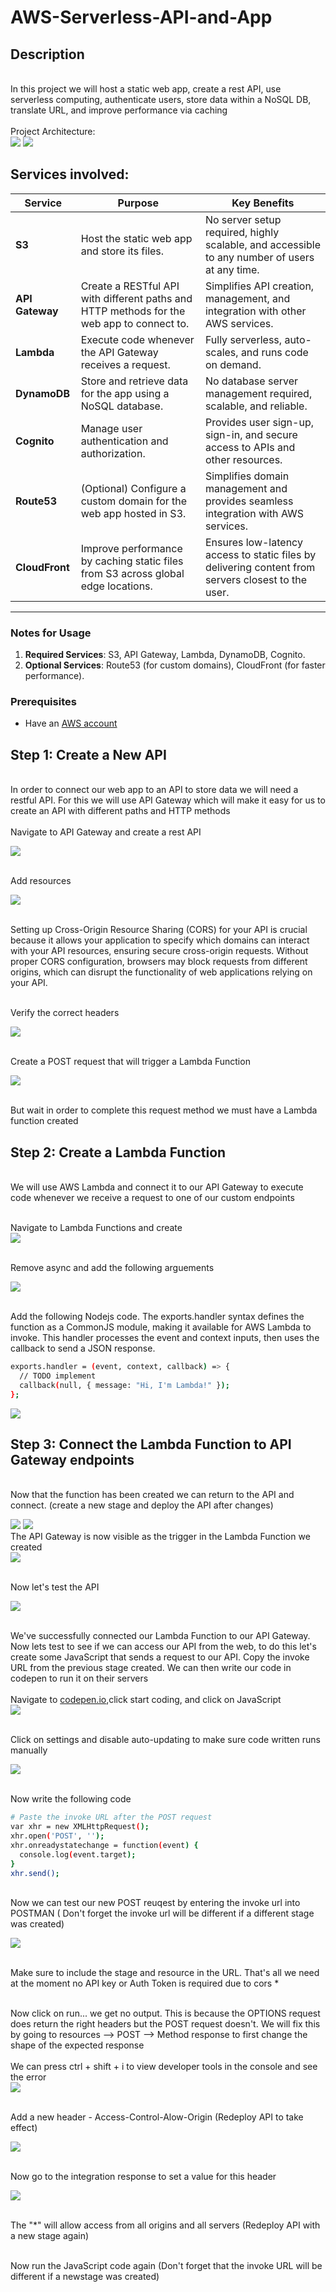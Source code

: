 # AWS-Serverless-API-and-App
<h2>Description</h2>
<br/> In this project we will host a static web app, create a rest API, use serverless computing, authenticate users, store data within a NoSQL DB, translate URL, and improve performance via caching
<br />
<br/> Project Architecture: <br/>
<img src="https://github.com/user-attachments/assets/e4201958-eb72-4d2e-9f54-91836f0037ea"/>

<img src="https://github.com/user-attachments/assets/ac10e086-d864-4026-9626-887595fe7999"/>
<h2> Services involved: </h2>

| **Service**    | **Purpose**                                                                                     | **Key Benefits**                                                                                     |
|-----------------|-----------------------------------------------------------------------------------------------|-----------------------------------------------------------------------------------------------------|
| **S3**          | Host the static web app and store its files.                                                   | No server setup required, highly scalable, and accessible to any number of users at any time.       |
| **API Gateway** | Create a RESTful API with different paths and HTTP methods for the web app to connect to.       | Simplifies API creation, management, and integration with other AWS services.                       |
| **Lambda**      | Execute code whenever the API Gateway receives a request.                                       | Fully serverless, auto-scales, and runs code on demand.                                             |
| **DynamoDB**    | Store and retrieve data for the app using a NoSQL database.                                     | No database server management required, scalable, and reliable.                                     |
| **Cognito**     | Manage user authentication and authorization.                                                  | Provides user sign-up, sign-in, and secure access to APIs and other resources.                      |
| **Route53**     | (Optional) Configure a custom domain for the web app hosted in S3.                             | Simplifies domain management and provides seamless integration with AWS services.                   |
| **CloudFront**  | Improve performance by caching static files from S3 across global edge locations.              | Ensures low-latency access to static files by delivering content from servers closest to the user.   |

---

### **Notes for Usage**
1. **Required Services**: S3, API Gateway, Lambda, DynamoDB, Cognito.
2. **Optional Services**: Route53 (for custom domains), CloudFront (for faster performance).  



<p align="center">
  
### **Prerequisites**  
- Have an [AWS account](https://aws.amazon.com/console/)   

 ##  Step 1: Create a New API


<br/> In order to connect our web app to an API to store data we will need a restful API. For this we will use API Gateway which will make it easy for us to create an API with different paths and HTTP methods <br/>
 <br/> Navigate to API Gateway and create a rest API <br/>

 <img src="https://github.com/user-attachments/assets/11d8c3ae-5767-4509-bf4f-700a5880172e"/>

  <br/> Add resources <br/>

 <img src="https://github.com/user-attachments/assets/fc2510af-873e-47a0-97cc-9f892c5461cb"/>
 
<br/> Setting up Cross-Origin Resource Sharing (CORS) for your API is crucial because it allows your application to specify which domains can interact with your API resources, ensuring secure cross-origin requests. Without proper CORS configuration, browsers may block requests from different origins, which can disrupt the functionality of web applications relying on your API. <br/>

  <br/> Verify the correct headers <br/>

 <img src="https://github.com/user-attachments/assets/ead6c0cb-a95c-42db-ace2-d6c52eba8597"/>

  <br/> Create a POST request that will trigger a Lambda Function <br/>

 <img src="https://github.com/user-attachments/assets/13b13dc1-1fb8-404d-989c-730b4dd0d004"/>

  <br/> But wait in order to complete this request method we must have a Lambda function created <br/>

  ## Step 2: Create a Lambda Function

<br/> We will use AWS Lambda and connect it to our API Gateway to execute code whenever we receive a request to one of our custom endpoints 
 <br/>

 <br/> Navigate to Lambda Functions and create  <br/>
 <img src="https://github.com/user-attachments/assets/71162284-cec5-4643-bb92-05d9a9a3cb79"/>

  <br/> Remove async and add the following arguements <br/>

 <img src="https://github.com/user-attachments/assets/5e6fe862-2bdd-4be4-8d09-46990aeaecb6"/>

  <br/> Add the following Nodejs code. The exports.handler syntax defines the function as a CommonJS module, making it available for AWS Lambda to invoke. This handler processes the event and context inputs, then uses the callback to send a JSON response.  <br/>

```Bash
exports.handler = (event, context, callback) => {
  // TODO implement
  callback(null, { message: "Hi, I'm Lambda!" });
};
```

 <img src="https://github.com/user-attachments/assets/65d36dae-67e5-4a2e-9542-184ac04836f8"/>


## Step 3: Connect the Lambda Function to API Gateway endpoints 
  <br/> Now that the function has been created we can return to the API and connect. (create a new stage and deploy the API after changes) <br/>

 <img src="https://github.com/user-attachments/assets/89b81a38-091c-44af-b71a-c3f275c89cbf"/>
<img src="https://github.com/user-attachments/assets/7f2e56ef-f849-409e-af18-96e13fa89cdf"/>
<br/> The API Gateway is now visible as the trigger in the Lambda Function we created <br/>
<img src="https://github.com/user-attachments/assets/62035d02-773f-47f7-8039-a647e676d5d6"/>

  <br/> Now let's test the API <br/>

 <img src="https://github.com/user-attachments/assets/a6c6fa57-c0c5-4cb6-9196-c4703428095d"/>

  <br/> We've successfully connected our Lambda Function to our API Gateway. Now lets test to see if we can access our API from the web, to do this let's create some JavaScript that sends a request to our API. Copy the invoke URL from the previous stage created. We can then write our code in codepen to run it on their servers    <br/>
<br/> Navigate to [codepen.io](https://codepen.io/),click start coding, and click on JavaScript  <br/>
 <img src="https://github.com/user-attachments/assets/c18d360c-9a20-4d12-aeff-632014b9d2c9"/>

  <br/> Click on settings and disable auto-updating to make sure code written runs manually <br/>

 <img src="https://github.com/user-attachments/assets/5da577a3-3fc7-4706-b1f5-3f91708cb1f6"/>

  <br/> Now write the following code  <br/>

```Bash
# Paste the invoke URL after the POST request
var xhr = new XMLHttpRequest();
xhr.open('POST', '');
xhr.onreadystatechange = function(event) {
  console.log(event.target);
}
xhr.send();
```
<br/> Now we can test our new POST reuqest by entering the invoke url into POSTMAN ( Don't forget the invoke url will be different if a different stage was created) <br/>

 
 <img src="https://github.com/user-attachments/assets/2347024e-03a8-418d-bfc4-75b6fbf668a4"/>

<br/> Make sure to include the stage and resource in the URL. That's all we need at the moment no API key or Auth Token is required due to cors * <br/>

  <br/> Now click on run... we get no output. This is because the OPTIONS request does return the right headers but the POST request doesn't. We will fix this by going to resources --> POST --> Method response to first change the shape of the expected response <br/>
<br/> We can press ctrl + shift + i to view developer tools in the console and see the error <br/>
<img src="https://github.com/user-attachments/assets/0124e41e-dba2-48a2-98f5-c6c14905f8b3"/>


  <br/> Add a new header - Access-Control-Alow-Origin (Redeploy API to take effect) <br/> 

 <img src="https://github.com/user-attachments/assets/bcf23048-7a3a-458e-b13e-6b02d302bb09"/>

  <br/> Now go to the integration response to set a value for this header  <br/>

 <img src="https://github.com/user-attachments/assets/bae417c2-66ae-4bd0-b94c-d7f304abe785"/>

  <br/> The "*" will allow access from all origins and all servers (Redeploy API with a new stage again) <br/>

<br/> Now run the JavaScript code again (Don't forget that the invoke URL will be different if a newstage was created) <br/>
 <img src=""/>

  <br/> <br/>

 <img src=""/>

  <br/> <br/>

 <img src=""/>

  <br/> <br/>

 <img src=""/>

  <br/> <br/>

 <img src=""/>

  <br/> <br/>

 <img src=""/>

  <br/> <br/>

 <img src=""/>

  <br/> <br/>

 <img src=""/>

  <br/> <br/>

 <img src=""/>

 <br/> <br/>

 <img src=""/>

 <br/> <br/>

 <img src=""/>

 <br/> <br/>

 <img src=""/>

 <br/> <br/>

 <img src=""/>

 <br/> <br/>

 <img src=""/>

 <br/> <br/>

 <img src=""/>

 <br/> <br/>

 <img src=""/>

 <br/> <br/>

 <img src=""/>

 <br/> <br/>

 <img src=""/>

 <br/> <br/>

 <img src=""/>

 <br/> <br/>

 <img src=""/>

 <br/> <br/>

 <img src=""/>
